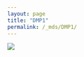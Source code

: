 ```yaml
---
layout: page
title: "DMP1"
permalink: /_mds/DMP1/
---
```


![](../../algns0/5HSAA030716_aln_report.png?raw=true)